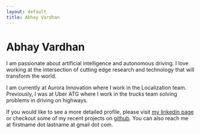 ```yaml
---
layout: default
title: Abhay Vardhan
---
```


# Abhay Vardhan

I am passionate about artificial intelligence and autonomous driving.  I love working at the intersection of cutting edge research and technology that will transform the world.

I am currently at Aurora Innovation where I work in the Localization team. Previously, I was at Uber ATG where I work in the trucks team solving problems in driving on highways.

If you would like to see a more detailed profile, please visit [my linkedin page](http://www.linkedin.com/in/abhayv) or checkout some of my recent projects on [github](https://github.com/abhayv?tab=repositories). You can also reach me at firstname dot lastname at gmail dot com.

